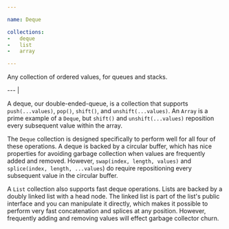```yaml
---

name: Deque

collections:
-   deque
-   list
-   array

---
```


Any collection of ordered values, for queues and stacks.

--- |

A deque, our double-ended-queue, is a collection that supports
`push(...values)`, `pop()`, `shift()`, and `unshift(...values)`.
An `Array` is a prime example of a `Deque`, but `shift()` and
`unshift(...values)` reposition every subsequent value within the array.

The `Deque` collection is designed specifically to perform well for all four of
these operations.
A deque is backed by a circular buffer, which has nice properties for avoiding
garbage collection when values are frequently added and removed.
However, `swap(index, length, values)` and `splice(index, length, ...values`) do
require repositioning every subsequent value in the circular buffer.

A `List` collection also supports fast deque operations.
Lists are backed by a doubly linked list with a head node.
The linked list is part of the list's public interface and you can manipulate it
directly, which makes it possible to perform very fast concatenation and splices
at any position.
However, frequently adding and removing values will effect garbage collector
churn.

